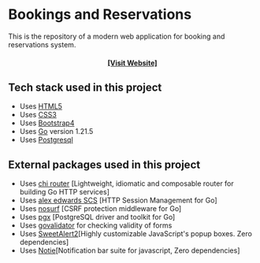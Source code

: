 
# Bookings and Reservations</h1>

This is the repository of a modern web application for booking and reservations system.

<h4 align="center"><a href="https://samiulru.github.io/bookings/"> [Visit  Website] </a></h4>

## Tech stack used in this project
- Uses [HTML5](https://html.spec.whatwg.org/multipage/)
- Uses [CSS3](https://www.w3.org/Style/CSS/)
- Uses [Bootstrap4](https://getbootstrap.com/docs/4.0/getting-started/introduction/)
- Uses [Go](https://go.dev/) version 1.21.5
- Uses [Postgresql](https://www.postgresql.org/)

## External packages used in this project

- Uses [chi router](http://github.com/go-chi/chi/v5) [Lightweight, idiomatic and composable router for building Go HTTP services]
- Uses [alex edwards SCS](http://github.com/alexedwards/scs/v2) [HTTP Session Management for Go]
- Uses [nosurf](http://github.com/justinas/nosurf) [CSRF protection middleware for Go]
- Uses [pgx](https://github.com/jackc/pgx) [PostgreSQL driver and toolkit for Go]
- Uses [govalidator](https://github.com/asaskevich/govalidator) for checking validity  of forms
- Uses [SweetAlert2](https://github.com/sweetalert2/sweetalert2)[Highly customizable JavaScript's popup boxes. Zero dependencies]
- Uses [Notie](https://github.com/jaredreich/notie)[Notification bar suite for javascript, Zero dependencies]
